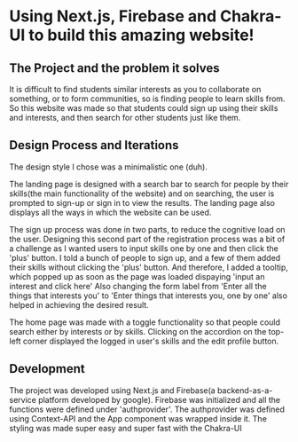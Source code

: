 # Using Next.js, Firebase and Chakra-UI to build this amazing website!


## The Project and the problem it solves
It is difficult to find students similar interests as you to collaborate on something, or to form communities, so is finding people to learn skills from. So this website was made so that students could sign up using their skills and interests, and then search for other students just like them.


## Design Process and Iterations
The design style I chose was a minimalistic one (duh).

The landing page is designed with a search bar to search for people by their skills(the main functionality of the website) and on searching, the user is prompted to sign-up or sign in to view the results. The landing page also displays all the ways in which the website can be used.

The sign up process was done in two parts, to reduce the cognitive load on the user.
Designing this second part of the registration process was a bit of a challenge as I wanted users to input skills one by one and then click the 'plus' button. I told a bunch of people to sign up, and a few of them added their skills without clicking the 'plus' button. And therefore, I added a tooltip, which popped up as soon as the page was loaded dispaying 'input an interest and click here' Also changing the form label from 'Enter all the things that interests you' to 'Enter things that interests you, one by one' also helped in achieving the desired result.

The home page was made with a toggle functionality so that people could search either by interests or by skills. Clicking on the accordion on the top-left corner displayed the logged in user's skills and the edit profile button.


## Development

The project was developed using Next.js and Firebase(a backend-as-a-service platform developed by google).
Firebase was initialized and all the functions were defined under 'authprovider'. The authprovider was defined using Context-API and the App component was wrapped inside it.
The styling was made super easy and super fast with the Chakra-UI
